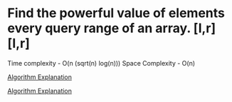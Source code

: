 # Find the powerful value of elements every query range of an array. [l,r] [l,r]

Time complexity - O(n (sqrt(n) log(n)))
Space Complexity - O(n)

[Algorithm Explanation](https://codeforces.com/contest/86/problem/D)

[Algorithm Explanation](https://blog.anudeep2011.com/mos-algorithm/)
